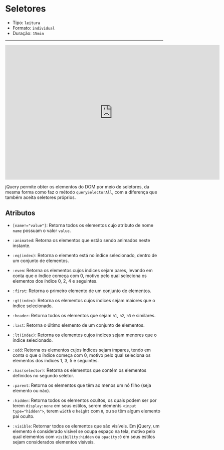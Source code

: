 # Seletores

* Tipo: `leitura`
* Formato: `individual`
* Duração: `15min`

***

<iframe src="https://goo.gl/Fw6zEe" frameborder="0" width="684" height="430"
allowfullscreen="true" mozallowfullscreen="true" webkitallowfullscreen="true">
</iframe>

jQuery permite obter os elementos do DOM por meio de seletores, da mesma forma como faz o método `querySelectorAll`, com a diferença que também aceita seletores próprios.

## Atributos

* `[name!="value"]`: Retorna todos os elementos cujo atributo de nome `name` possuam o valor `value`.

* `:animated`: Retorna os elementos que estão sendo animados neste instante.

* `:eq(index)`: Retorna o elemento está no índice selecionado, dentro de um conjunto de elementos.

* `:even`: Retorna os elementos cujos índices sejam pares, levando em conta que o índice começa com 0, motivo pelo qual seleciona os elementos dos índice 0, 2, 4 e seguintes.

* `:first`: Retorna o primeiro elemento de um conjunto de elementos.

* `:gt(index)`: Retorna os elementos cujos índices sejam maiores que o índice selecionado.

* `:header`: Retorna todos os elementos que sejam `h1`, `h2`, `h3` e similares.

* `:last`: Retorna o último elemento de um conjunto de elementos.

* `:lt(index)`: Retorna os elementos cujos índices sejam menores que o índice selecionado.

* `:odd`: Retorna os elementos cujos índices sejam ímpares, tendo em conta o que o índice começa com 0, motivo pelo qual seleciona os elementos dos índices 1, 3, 5 e seguintes.

* `:has(selector)`: Retorna os elementos que contém os elementos definidos no segundo seletor.

* `:parent`: Retorna os elementos que têm ao menos um nó filho (seja elemento ou não).

* `:hidden`: Retorna todos os elementos ocultos, os quais podem ser por terem `display:none` em seus estilos, serem elements `<input type="hidden">`, terem `width` e `height` com `0`, ou se têm algum elemento pai oculto.

* `:visible`: Retornar todos os elementos que são visíveis. Em jQuery, um elemento é considerado visível se ocupa espaço na tela, motivo pelo qual elementos com `visibility:hidden` ou `opacity:0` em seus estilos sejam considerados elementos visíveis.